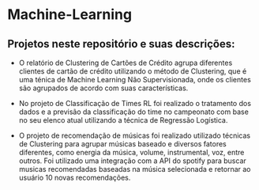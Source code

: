# Machine-Learning
## Projetos neste repositório e suas descrições: 

- O relatório de Clustering de Cartões de Crédito agrupa diferentes clientes de cartão de crédito utilizando o método de Clustering, que é uma ténica de Machine Learning Não Supervisionada, onde os clientes são agrupados de acordo com suas características.

- No projeto de Classificação de Times RL foi realizado o tratamento dos dados e a previsão da classificação do time no campeonato com base no seu elenco atual utilizando a técnica de Regressão Logística. 

- O projeto de recomendação de músicas foi realizado utilizado técnicas de Clustering para agrupar músicas baseado e diversos fatores diferentes, como energia da música, volume, instrumental, voz, entre outros. Foi utilizado uma integração com a API do spotify para buscar musicas recomendadas baseadas na música selecionada e retornar ao usuário 10 novas recomendações.
